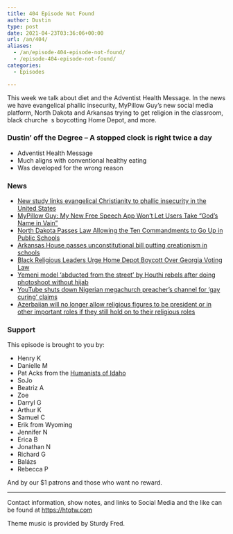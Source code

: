 ```yaml
---
title: 404 Episode Not Found
author: Dustin
type: post
date: 2021-04-23T03:36:06+00:00
url: /an/404/
aliases:
  - /an/episode-404-episode-not-found/
  - /episode-404-episode-not-found/
categories:
  - Episodes

---
```

<div id="buzzsprout-player-10552705"></div><script src="https://www.buzzsprout.com/1983601/10552705-404-episode-not-found.js?container_id=buzzsprout-player-10552705&player=small" type="text/javascript" charset="utf-8"></script>

This week we talk about diet and the Adventist Health Message. In the news we have evangelical phallic insecurity, MyPillow Guy&#8217;s new social media platform, North Dakota and Arkansas trying to get religion in the classroom, black churche&nbsp; s boycotting Home Depot, and more.

<!--more-->

### Dustin&#8217; off the Degree &#8211; A stopped clock is right twice a day

  * Adventist Health Message
  * Much aligns with conventional healthy eating
  * Was developed for the wrong reason

### News

  *  [New study links evangelical Christianity to phallic insecurity in the United States][1]
  *  [MyPillow Guy: My New Free Speech App Won&#8217;t&nbsp;Let Users Take &#8220;God&#8217;s Name in Vain&#8221;][2]
  *  [North Dakota Passes Law Allowing the Ten Commandments to Go Up in Public Schools][3]
  *  [Arkansas House passes unconstitutional bill putting creationism in schools][4]
  *  [Black Religious Leaders Urge Home Depot Boycott Over Georgia Voting Law][5]
  *  [Yemeni model &#8216;abducted from the street&#8217; by Houthi rebels after doing photoshoot without hijab][6]
  *  [YouTube shuts down Nigerian megachurch preacher&#8217;s channel for &#8216;gay curing&#8217; claims][7]
  *  [Azerbaijan will no longer allow religious figures to be president or in other important roles if they still hold on to their religious roles][8]

### Support

This episode is brought to you by:

  * Henry K
  * Danielle M
  * Pat Acks from the [Humanists of Idaho][9]
  * SoJo
  * Beatriz A
  * Zoe
  * Darryl G
  * Arthur K
  * Samuel C
  * Erik from Wyoming
  * Jennifer N
  * Erica B
  * Jonathan N
  * Richard G
  * Balázs
  * Rebecca P

And by our $1 patrons and those who want no reward.

* * *

Contact information, show notes, and links to Social Media and the like can be found at <https://htotw.com>

Theme music is provided by Sturdy Fred.

 [1]: https://www.psypost.org/2021/04/new-study-links-evangelical-christianity-to-insecurity-60461
 [2]: https://friendlyatheist.patheos.com/2021/04/14/mypillow-guy-my-new-free-speech-app-wont-let-users-take-gods-name-in-vain/
 [3]: https://friendlyatheist.patheos.com/2021/04/18/north-dakota-passes-law-allowing-the-ten-commandments-to-go-up-in-public-schools/
 [4]: https://arstechnica.com/science/2021/04/arkansas-representatives-passes-a-bill-to-allow-creationism-in-schools/
 [5]: https://www.thedailybeast.com/home-depot-boycott-urged-by-georgias-black-church-leaders-over-states-new-voting-law
 [6]: https://news.yahoo.com/yemeni-model-abducted-street-houthi-082756008.html
 [7]: https://edition.cnn.com/2021/04/20/africa/youtube-blocks-account-preacher-intl/index.html
 [8]: https://apa.az/en/social-news/Religious-figures-engaged-in-professional-activity-not-to-be-able-to-President-MP-346704
 [9]: https://www.humanistsofidaho.org/